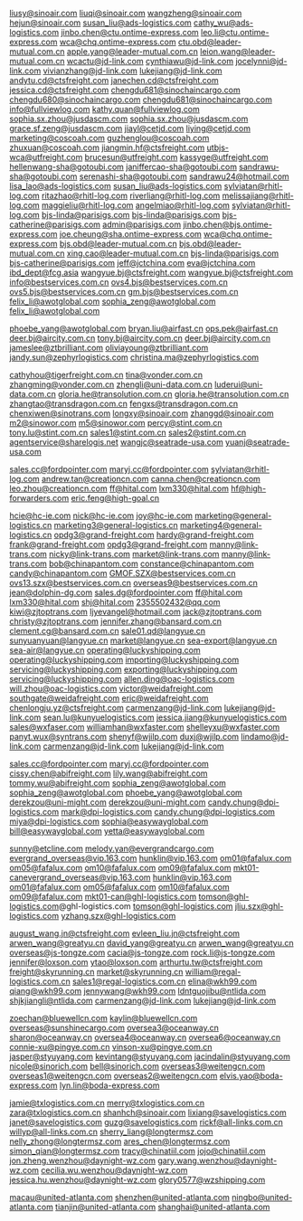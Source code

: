 
liusy@sinoair.com
liuqi@sinoair.com
wangzheng@sinoair.com
hejun@sinoair.com
susan_liu@ads-logistics.com
cathy_wu@ads-logistics.com
jinbo.chen@ctu.ontime-express.com
leo.li@ctu.ontime-express.com
wca@chq.ontime-express.com
ctu.obd@leader-mutual.com.cn
apple.yang@leader-mutual.com.cn
leion.wang@leader-mutual.com.cn
wcactu@jd-link.com
cynthiawu@jd-link.com
jocelynni@jd-link.com
vivianzhang@jd-link.com
lukejiang@jd-link.com
andytu.cd@ctsfreight.com
janechen.cd@ctsfreight.com
jessica.cd@ctsfreight.com
chengdu681@sinochaincargo.com
chengdu680@sinochaincargo.com
chengdu681@sinochaincargo.com
info@fullviewlog.com
kathy.quan@fullviewlog.com
sophia.sx.zhou@jusdascm.com
sophia.sx.zhou@jusdascm.com
grace.sf.zeng@jusdascm.com
jiayl@cetjd.com
liying@cetjd.com
marketing@coscoah.com
guzhenglou@coscoah.com
zhuxuan@coscoah.com
jiangmin.hf@ctsfreight.com
utbjs-wca@utfreight.com
brucesun@utfreight.com
kassyge@utfreight.com
hellenwang-sha@gotoubi.com
janiffercao-sha@gotoubi.com
sandrawu-sha@gotoubi.com
serenashi-sha@gotoubi.com
sandrawu24@hotmail.com
lisa_lao@ads-logistics.com
susan_liu@ads-logistics.com
sylviatan@rhitl-log.com
ritazhao@rhitl-log.com
riverliang@rhitl-log.com
melissajiang@rhitl-log.com
maggieliu@rhitl-log.com
angelmiao@rhitl-log.com
sylviatan@rhitl-log.com
bjs-linda@parisigs.com
bjs-linda@parisigs.com
bjs-catherine@parisigs.com
admin@parisigs.com
jinbo.chen@bjs.ontime-express.com
joe.cheung@sha.ontime-express.com
wca@chq.ontime-express.com
bjs.obd@leader-mutual.com.cn
bjs.obd@leader-mutual.com.cn
xing.cao@leader-mutual.com.cn
bjs-linda@parisigs.com
bjs-catherine@parisigs.com
jeff@jctchina.com
eva@jctchina.com
ibd_dept@fcg.asia
wangyue.bj@ctsfreight.com
wangyue.bj@ctsfreight.com
info@bestservices.com.cn
ovs4.bjs@bestservices.com.cn
ovs5.bjs@bestservices.com.cn
gm.bjs@bestservices.com.cn
felix_li@awotglobal.com
sophia_zeng@awotglobal.com
felix_li@awotglobal.com

phoebe_yang@awotglobal.com
bryan.liu@airfast.cn
ops.pek@airfast.cn
deer.bj@aircity.com.cn
tony.bj@aircity.com.cn
deer.bj@aircity.com.cn
jameslee@ztbrilliant.com
oliviayoung@ztbrilliant.com
jandy.sun@zephyrlogistics.com
christina.ma@zephyrlogistics.com

cathyhou@tigerfreight.com.cn
	tina@vonder.com.cn
  	zhangming@vonder.com.cn
    	zhengli@uni-data.com.cn
      	luderui@uni-data.com.cn
        gloria.he@transolution.com.cn
        	gloria.he@transolution.com.cn
          	zhangtao@transdragon.com.cn
            	fengxs@transdragon.com.cn
chenxiwen@sinotrans.com
longxy@sinoair.com
zhanggd@sinoair.com
m2@sinowor.com
m5@sinowor.com
percy@stint.com.cn
tony.lu@stint.com.cn
sales1@stint.com.cn
sales2@stint.com.cn
agentservice@sharelogis.net
wangjc@seatrade-usa.com
yuanj@seatrade-usa.com

sales.cc@fordpointer.com
maryj.cc@fordpointer.com
sylviatan@rhitl-log.com
andrew.tan@creationcn.com
canna.chen@creationcn.com
leo.zhou@creationcn.com
ff@hital.com
lxm330@hital.com
hf@high-forwarders.com
eric.feng@high-goal.cn

hcie@hc-ie.com
nick@hc-ie.com
joy@hc-ie.com
marketing@general-logistics.cn
marketing3@general-logistics.cn
marketing4@general-logistics.cn
opdg3@grand-freight.com
hardy@grand-freight.com
frank@grand-freight.com
opdg3@grand-freight.com
manny@link-trans.com
nicky@link-trans.com
market@link-trans.com
manny@link-trans.com
bob@chinapantom.com
constance@chinapantom.com
candy@chinapantom.com
GMOF.SZX@bestservices.com.cn
ovs13.szx@bestservices.com.cn
overseas9@bestservices.com.cn
jean@dolphin-dg.com
sales.dg@fordpointer.com
ff@hital.com
lxm330@hital.com
shj@hital.com
2355502432@qq.com
kiwi@zjtoptrans.com
ljyevangel@hotmail.com
jack@zjtoptrans.com
christy@zjtoptrans.com
jennifer.zhang@bansard.com.cn
clement.cg@bansard.com.cn
sale01.qd@langyue.cn
sunyuanyuan@langyue.cn
market@langyue.cn
sea-export@langyue.cn
sea-air@langyue.cn
operating@luckyshipping.com
operating@luckyshipping.com
importing@luckyshipping.com
servicing@luckyshipping.com
exporting@luckyshipping.com
servicing@luckyshipping.com
allen.ding@oac-logistics.com
will.zhou@oac-logistics.com
victor@weidafreight.com
southgate@weidafreight.com
eric@weidafreight.com
chenlongju.yz@ctsfreight.com
carmenzang@jd-link.com
lukejiang@jd-link.com
sean.lu@kunyuelogistics.com
jessica.jiang@kunyuelogistics.com
sales@wxfaser.com
williamhan@wxfaster.com
shelleyxu@wxfaster.com
panyt.wux@syntrans.com
shenyf@wjilp.com
	duxj@wjilp.com
lindamo@jd-link.com
	carmenzang@jd-link.com
		lukejiang@jd-link.com
		
sales.cc@fordpointer.com
maryj.cc@fordpointer.com
cissy.chen@abifreight.com
lily.wang@abifreight.com
tommy.wu@abifreight.com
sophia_zeng@awotglobal.com
sophia_zeng@awotglobal.com
phoebe_yang@awotglobal.com
derekzou@uni-might.com
derekzou@uni-might.com
candy.chung@dpi-logistics.com
mark@dpi-logistics.com
candy.chung@dpi-logistics.com
miya@dpi-logistics.com
sophia@easywayglobal.com
bill@easywayglobal.com
yetta@easywayglobal.com

sunny@etcline.com
melody.yan@evergrandcargo.com
evergrand_overseas@vip.163.com
hunklin@vip.163.com
om01@fafalux.com
om05@fafalux.com
om10@fafalux.com
om09@fafalux.com
mkt01-canevergrand_overseas@vip.163.com
hunklin@vip.163.com
om01@fafalux.com
om05@fafalux.com
om10@fafalux.com
om09@fafalux.com
mkt01-can@ghl-logistics.com
tomson@ghl-logistics.com@ghl-logistics.com
tomson@ghl-logistics.com
jliu.szx@ghl-logistics.com
yzhang.szx@ghl-logistics.com

august_wang.jn@ctsfreight.com
evleen_liu.jn@ctsfreight.com
arwen_wang@greatyu.cn
david_yang@greatyu.cn
arwen_wang@greatyu.cn
overseas@js-tongze.com
cacia@js-tongze.com
rock.li@js-tongze.com
jennifer@loxson.com
ytao@loxson.com
arthurtu.tw@ctsfreight.com
freight@skyrunning.cn
market@skyrunning.cn
william@regal-logistics.com.cn
sales1@regal-logistics.com.cn
elina@wkh99.com
qiang@wkh99.com
jennywang@wkh99.com
ldntguojibu@ntlida.com
shjkjiangli@ntlida.com
carmenzang@jd-link.com
lukejiang@jd-link.com

zoechan@bluewellcn.com
kaylin@bluewellcn.com
overseas@sunshinecargo.com
oversea3@oceanway.cn
sharon@oceanway.cn
oversea4@oceanway.cn
oversea6@oceanway.cn
connie-xu@pingye.com.cn
vinson-xu@pingye.com.cn
jasper@styuyang.com
kevintang@styuyang.com
jacindalin@styuyang.com
nicole@sinorich.com
bell@sinorich.com
overseas3@weitengcn.com
overseas1@weitengcn.com
overseas2@weitengcn.com
elvis.yao@boda-express.com
lyn.lin@boda-express.com

jamie@txlogistics.com.cn
merry@txlogistics.com.cn
zara@txlogistics.com.cn
shanhch@sinoair.com
lixiang@savelogistics.com
janet@savelogistics.com
guzg@savelogistics.com
rickf@all-links.com.cn
willyp@all-links.com.cn
sherry_liang@longtermsz.com
nelly_zhong@longtermsz.com
ares_chen@longtermsz.com
simon_qian@longtermsz.com
tracy@chinatiil.com
jojo@chinatiil.com
jon.zheng.wenzhou@daynight-wz.com
gary.wang.wenzhou@daynight-wz.com
cecilia.wu.wenzhou@daynight-wz.com
jessica.hu.wenzhou@daynight-wz.com
glory0577@wzshipping.com

 macau@united-atlanta.com
 shenzhen@united-atlanta.com
 ningbo@united-atlanta.com
  tianjin@united-atlanta.com
  shanghai@united-atlanta.com
